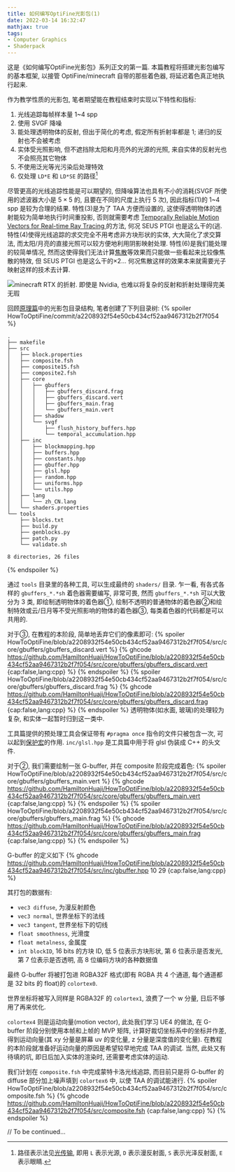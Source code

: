 ```yaml
---
title: 如何编写OptiFine光影包(1)
date: 2022-03-14 16:32:47
mathjax: true
tags:
- Computer Graphics
- Shaderpack
---
```


这是《如何编写OptiFine光影包》系列正文的第一篇. 本篇教程将搭建光影包编写的基本框架, 以接管 OptiFine/minecraft 自带的那些着色器, 将延迟着色真正地执行起来.

<!-- more -->
作为教学性质的光影包, 笔者期望能在教程结束时实现以下特性和指标:

1. 光线追踪每帧样本量 1~4 spp
2. 使用 SVGF 降噪
3. 能处理透明物体的反射, 但出于简化的考虑, 假定所有折射率都是 $1$; 递归的反射也不会被考虑
4. 实体受光照影响, 但不遮挡除太阳和月亮外的光源的光照, 来自实体的反射光也不会照亮其它物体
5. 不使用泛光等光污染后处理特效
6. 仅处理 `LD*E` 和 `LD*SE` 的路径[^1]

尽管更高的光线追踪性能是可以期望的, 但降噪算法也具有不小的消耗(SVGF 所使用的滤波器大小是 $5\times 5$ 的, 且要在不同的尺度上执行 5 次), 因此指标(1)的 1~4 spp 是较为合理的结果. 特性(3)是为了 TAA 方便而设置的, 这使得透明物体的透射能较为简单地执行时间重投影, 否则就需要考虑 [Temporally Reliable Motion Vectors for Real-time Ray Tracing
](https://sites.cs.ucsb.edu/~lingqi/publications/paper_trmv.pdf) 的方法, 何况 SEUS PTGI 也是这么干的(逃. 特性(4)使得光线追踪的求交完全不用考虑非方块形状的实体, 大大简化了求交算法, 而太阳/月亮的直接光照可以较方便地利用阴影映射处理. 特性(6)是我们能处理的较简单情况, 然而这使得我们无法计算[焦散](https://en.wikipedia.org/wiki/Caustic_(optics))等效果而只能做一些看起来比较像焦散的特效, 但 SEUS PTGI 也是这么干的×2... 何况焦散这样的效果本来就需要光子映射这样的技术去计算.

![minecraft RTX 的折射. 即使是 Nvidia, 也难以将复杂的反射和折射处理得完美无瑕](artifacts.png)

回顾[原理篇](https://hamiltonhuaji.github.io/2022/03/05/%E5%A6%82%E4%BD%95%E7%BC%96%E5%86%99OptiFine%E5%85%89%E5%BD%B1%E5%8C%85-%E5%B7%A5%E5%85%B7%E7%AF%87/)中的光影包目录结构, 笔者创建了下列目录树:
{% spoiler HowToOptiFine/commit/a2208932f54e50cb434cf52aa9467312b2f7f054 %}
```text
.
├── makefile
├── src
│   ├── block.properties
│   ├── composite.fsh
│   ├── composite15.fsh
│   ├── composite2.fsh
│   ├── core
│   │   ├── gbuffers
│   │   │   ├── gbuffers_discard.frag
│   │   │   ├── gbuffers_discard.vert
│   │   │   ├── gbuffers_main.frag
│   │   │   └── gbuffers_main.vert
│   │   ├── shadow
│   │   └── svgf
│   │       ├── flush_history_buffers.hpp
│   │       └── temporal_accumulation.hpp
│   ├── inc
│   │   ├── blockmapping.hpp
│   │   ├── buffers.hpp
│   │   ├── constants.hpp
│   │   ├── gbuffer.hpp
│   │   ├── glsl.hpp
│   │   ├── random.hpp
│   │   ├── uniforms.hpp
│   │   └── utils.hpp
│   ├── lang
│   │   └── zh_CN.lang
│   └── shaders.properties
└── tools
    ├── blocks.txt
    ├── build.py
    ├── genblocks.py
    ├── patch.py
    └── validate.sh

8 directories, 26 files
```
{% endspoiler %}

通过 `tools` 目录里的各种工具, 可以生成最终的 `shaders/` 目录. 乍一看, 有各式各样的 `gbuffers_*.*sh` 着色器需要编写, 非常可畏, 然而 `gbuffers_*.*sh` 可以大致分为 3 类, 即绘制透明物体的着色器①, 绘制不透明的普通物体的着色器②和绘制特效或云/日月等不受光照影响的物体的着色器③, 每类着色器的代码都是可以共用的.

对于③, 在教程的本阶段, 简单地丢弃它们的像素即可:
{% spoiler HowToOptiFine/blob/a2208932f54e50cb434cf52aa9467312b2f7f054/src/core/gbuffers/gbuffers_discard.vert %}
{% ghcode https://github.com/HamiltonHuaji/HowToOptiFine/blob/a2208932f54e50cb434cf52aa9467312b2f7f054/src/core/gbuffers/gbuffers_discard.vert {cap:false,lang:cpp} %}
{% endspoiler %}
{% spoiler HowToOptiFine/blob/a2208932f54e50cb434cf52aa9467312b2f7f054/src/core/gbuffers/gbuffers_discard.frag %}
{% ghcode https://github.com/HamiltonHuaji/HowToOptiFine/blob/a2208932f54e50cb434cf52aa9467312b2f7f054/src/core/gbuffers/gbuffers_discard.frag {cap:false,lang:cpp} %}
{% endspoiler %}
透明物体(如水面, 玻璃)的处理较为复杂, 和实体一起暂时归到这一类中.

工具篇提供的预处理工具会保证带有 `#pragma once` 指令的文件只被包含一次, 可以起到[保护宏](https://en.wikipedia.org/wiki/Include_guard)的作用. `inc/glsl.hpp` 是工具篇中用于将 glsl 伪装成 C++ 的头文件.

对于②, 我们需要绘制一张 G-buffer, 并在 composite 阶段完成着色:
{% spoiler HowToOptiFine/blob/a2208932f54e50cb434cf52aa9467312b2f7f054/src/core/gbuffers/gbuffers_main.vert %}
{% ghcode https://github.com/HamiltonHuaji/HowToOptiFine/blob/a2208932f54e50cb434cf52aa9467312b2f7f054/src/core/gbuffers/gbuffers_main.vert {cap:false,lang:cpp} %}
{% endspoiler %}
{% spoiler HowToOptiFine/blob/a2208932f54e50cb434cf52aa9467312b2f7f054/src/core/gbuffers/gbuffers_main.frag %}
{% ghcode https://github.com/HamiltonHuaji/HowToOptiFine/blob/a2208932f54e50cb434cf52aa9467312b2f7f054/src/core/gbuffers/gbuffers_main.frag {cap:false,lang:cpp} %}
{% endspoiler %}

G-buffer 的定义如下
{% ghcode https://github.com/HamiltonHuaji/HowToOptiFine/blob/a2208932f54e50cb434cf52aa9467312b2f7f054/src/inc/gbuffer.hpp 10 29 {cap:false,lang:cpp} %}

其打包的数据有:

+ `vec3 diffuse`, 为漫反射颜色
+ `vec3 normal`, 世界坐标下的法线
+ `vec3 tangent`, 世界坐标下的切线
+ `float smoothness`, 光滑度
+ `float metalness`, 金属度
+ `int blockID`, 16 bits 的方块 ID, 低 5 位表示方块形状, 第 6 位表示是否发光, 第 7 位表示是否透明, 高 8 位编码方块的各种数据值

最终 G-buffer 将被打包进 RGBA32F 格式(即有 RGBA 共 4 个通道, 每个通道都是 32 bits 的 float)的 `colortex0`.

世界坐标将被写入同样是 RGBA32F 的 `colortex1`, 浪费了一个 w 分量, 日后不够用了再来优化.

`colortex4` 则是运动向量(motion vector), 此处我们学习 UE4 的做法, 在 G-buffer 阶段分别使用本帧和上帧的 MVP 矩阵, 计算好裁切坐标系中的坐标并作差, 得到运动向量(其 xy 分量是屏幕 uv 的变化量, z 分量是深度值的变化量). 在教程的本阶段就准备好运动向量的原因是希望较早地完成 TAA 的调试. 当然, 此处又有待填的坑, 即日后加入实体的渲染时, 还需要考虑实体的运动.

我们计划在 `composite.fsh` 中完成蒙特卡洛光线追踪, 而目前只是将 G-buffer 的 diffuse 部分加上噪声填到 `colortex6` 中, 以使 TAA 的调试能进行.
{% spoiler HowToOptiFine/blob/a2208932f54e50cb434cf52aa9467312b2f7f054/src/composite.fsh %}
{% ghcode https://github.com/HamiltonHuaji/HowToOptiFine/blob/a2208932f54e50cb434cf52aa9467312b2f7f054/src/composite.fsh {cap:false,lang:cpp} %}
{% endspoiler %}

// To be continued...

[^1]: 路径表示法见[光传输](https://hbbalfred.github.io/2015/11/20/light-transport.html), 即用 `L` 表示光源, `D` 表示漫反射面, `S` 表示光泽反射面, `E` 表示眼睛.
